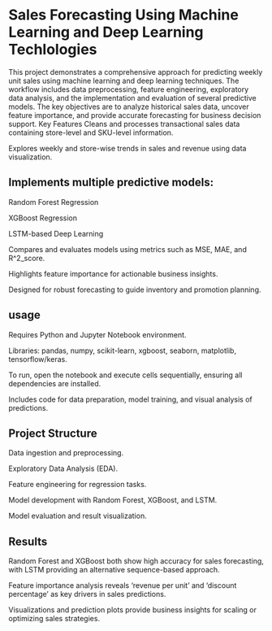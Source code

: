 # Sales Forecasting Using Machine Learning and Deep Learning Techlologies 

This project demonstrates a comprehensive approach for predicting weekly unit sales using machine learning and deep learning techniques. The workflow includes data preprocessing, feature engineering, exploratory data analysis, and the implementation and evaluation of several predictive models. The key objectives are to analyze historical sales data, uncover feature importance, and provide accurate forecasting for business decision support.
Key Features
Cleans and processes transactional sales data containing store-level and SKU-level information.

Explores weekly and store-wise trends in sales and revenue using data visualization.

## Implements multiple predictive models:

Random Forest Regression

XGBoost Regression

LSTM-based Deep Learning

Compares and evaluates models using metrics such as MSE, MAE, and R^2_score.

Highlights feature importance for actionable business insights.

Designed for robust forecasting to guide inventory and promotion planning.


## usage

Requires Python and Jupyter Notebook environment.

Libraries: pandas, numpy, scikit-learn, xgboost, seaborn, matplotlib, tensorflow/keras.

To run, open the notebook and execute cells sequentially, ensuring all dependencies are installed.

Includes code for data preparation, model training, and visual analysis of predictions.

## Project Structure

Data ingestion and preprocessing.

Exploratory Data Analysis (EDA).

Feature engineering for regression tasks.

Model development with Random Forest, XGBoost, and LSTM.

Model evaluation and result visualization.

## Results

Random Forest and XGBoost both show high accuracy for sales forecasting, with LSTM providing an alternative sequence-based approach.

Feature importance analysis reveals ‘revenue per unit’ and ‘discount percentage’ as key drivers in sales predictions.

Visualizations and prediction plots provide business insights for scaling or optimizing sales strategies.

